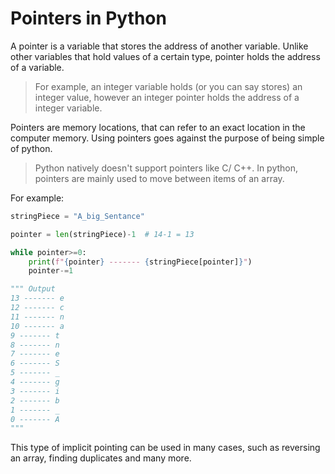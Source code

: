 # Pointers in Python

A pointer is a variable that stores the address of another variable. Unlike other variables that hold values of a certain type, pointer holds the address of a variable.

> For example, an integer variable holds (or you can say stores) an integer value, however an integer pointer holds the address of a integer variable.

Pointers are memory locations, that can refer to an exact location in the computer memory. Using pointers goes against the purpose of being simple of python.

> Python natively doesn't support pointers like C/ C++. In python, pointers are mainly used to move between items of an array.

For example:

```py
stringPiece = "A_big_Sentance"

pointer = len(stringPiece)-1  # 14-1 = 13

while pointer>=0:
    print(f"{pointer} ------- {stringPiece[pointer]}")
    pointer-=1

""" Output
13 ------- e
12 ------- c
11 ------- n
10 ------- a
9 ------- t
8 ------- n
7 ------- e
6 ------- S
5 ------- _
4 ------- g
3 ------- i
2 ------- b
1 ------- _
0 ------- A
"""
```

This type of implicit pointing can be used in many cases, such as reversing an array, finding duplicates and many more.
